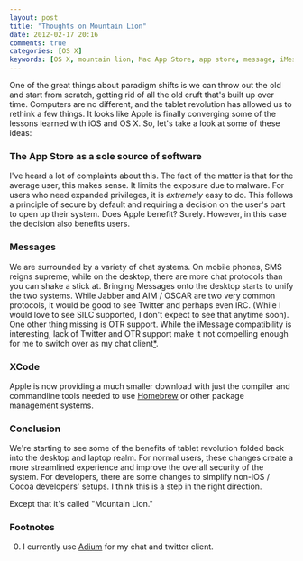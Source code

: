 ```yaml
---
layout: post
title: "Thoughts on Mountain Lion"
date: 2012-02-17 20:16
comments: true
categories: [OS X]
keywords: [OS X, mountain lion, Mac App Store, app store, message, iMessage, XCode]
---
```


One of the great things about paradigm shifts is we can throw out the old
and start from scratch, getting rid of all the old cruft that's built up over
time. Computers are no different, and the tablet revolution has allowed us
to rethink a few things. It looks like Apple is finally converging some of the
lessons learned with iOS and OS X. So, let's take a look at some of these
ideas:

### The App Store as a sole source of software
I've heard a lot of complaints about this. The fact of the matter is that for
the average user, this makes sense. It limits the exposure due to malware. For
users who need expanded privileges, it is *extremely* easy to do. This follows 
a principle of secure by default and requiring a decision on the user's part
to open up their system. Does Apple benefit? Surely. However, in this case the
decision also benefits users.

### Messages
We are surrounded by a variety of chat systems. On mobile phones, SMS reigns
supreme; while on the desktop, there are more chat protocols than you can
shake a stick at. Bringing Messages onto the desktop starts to unify the
two systems. While Jabber and AIM / OSCAR are two very common protocols, it
would be good to see Twitter and perhaps even IRC. (While I would love to 
see SILC supported, I don't expect to see that anytime soon). One other thing 
missing is OTR support. While the iMessage compatibility is interesting, lack 
of Twitter and OTR support make it not compelling enough for me to switch over 
as my chat client[*](#footnotes).

### XCode
Apple is now providing a much smaller download with just the compiler and
commandline tools needed to use [Homebrew](http://mxcl.github.com/homebrew/)
or other package management systems. 

### Conclusion
We're starting to see some of the benefits of tablet revolution folded back
into the desktop and laptop realm. For normal users, these changes create a
more streamlined experience and improve the overall security of the system.
For developers, there are some changes to simplify non-iOS / Cocoa developers' 
setups. I think this is a step in the right direction.

Except that it's called "Mountain Lion."

### <a name="footnotes">Footnotes</a>

0. I currently use [Adium](http://www.adium.im/) for my chat and twitter client.
